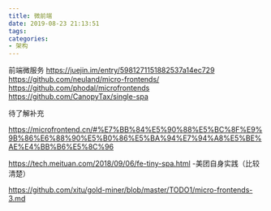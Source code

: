 ```yaml
---
title: 微前端
date: 2019-08-23 21:13:51
tags:
categories: 
- 架构
---
```


前端微服务
https://juejin.im/entry/5981271151882537a14ec729
https://github.com/neuland/micro-frontends/
https://github.com/phodal/microfrontends
https://github.com/CanopyTax/single-spa

待了解补充


https://microfrontend.cn/#%E7%BB%84%E5%90%88%E5%BC%8F%E9%9B%86%E6%88%90%E5%B0%86%E5%BA%94%E7%94%A8%E5%BE%AE%E4%BB%B6%E5%8C%96



https://tech.meituan.com/2018/09/06/fe-tiny-spa.html  -美团自身实践（比较清楚）


https://github.com/xitu/gold-miner/blob/master/TODO1/micro-frontends-3.md